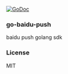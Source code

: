 [![GoDoc](http://godoc.org/github.com/coderhaoxin/go-baidu-push/push?status.png)](http://godoc.org/github.com/coderhaoxin/go-baidu-push/push)

### go-baidu-push
baidu push golang sdk

### License
MIT

